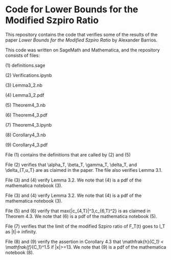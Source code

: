 # Code for Lower Bounds for the Modified Szpiro Ratio
This repository contains the code that verifies some of the results of the paper *Lower Bounds for the Modified Szpiro Ratio* by Alexander Barrios.


This code was written on SageMath and Mathematica, and the repository consists of  files:

(1) definitions.sage

(2) Verifications.ipynb

(3) Lemma3_2.nb

(4) Lemma3_2.pdf

(5) Theorem4_3.nb

(6) Theorem4_3.pdf

(7) Theorem4_3.ipynb

(8) Corollary4_3.nb

(9) Corollary4_3.pdf

File (1) contains the definitions that are called by (2) and (5)

File (2) verifies that \alpha_T, \beta_T, \gamma_T, \delta_T, and \delta_{T,u_T} are as claimed in the paper. The file also verifies Lemma 3.1.

File (3) and (4) verify Lemma 3.2. We note that (4) is a pdf of the mathematica notebook (3).

File (3) and (4) verify Lemma 3.2. We note that (4) is a pdf of the mathematica notebook (3).

File (5) and (6) verify that max{|c_{4,T}|^3,c_{6,T}^2} is as claimed in Theorem 4.3. We note that (6) is a pdf of the mathematica notebook (5).

File (7) verifies that the limit of the modified Szpiro ratio of F_T(t) goes to l_T as |t|-> infinity.

File (8) and (9) verify the assertion in Corollary 4.3 that \mathfrak{h}_{C_1} < \mathfrak{f}_{C_1}^1.5 if |x|>=13. We note that (9) is a pdf of the mathematica notebook (8).
